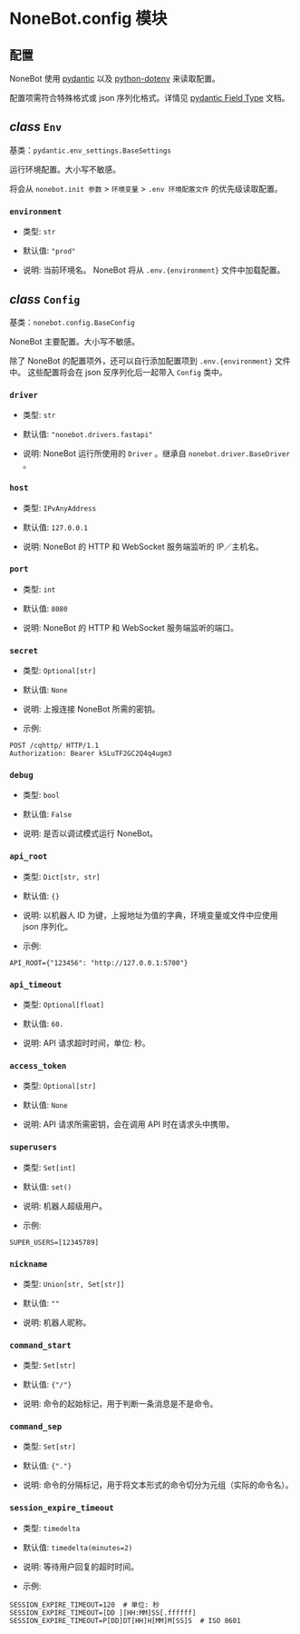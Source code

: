 # NoneBot.config 模块

## 配置

NoneBot 使用 [pydantic](https://pydantic-docs.helpmanual.io/) 以及 [python-dotenv](https://saurabh-kumar.com/python-dotenv/) 来读取配置。

配置项需符合特殊格式或 json 序列化格式。详情见 [pydantic Field Type](https://pydantic-docs.helpmanual.io/usage/types/) 文档。


## _class_ `Env`

基类：`pydantic.env_settings.BaseSettings`

运行环境配置。大小写不敏感。

将会从 `nonebot.init 参数` > `环境变量` > `.env 环境配置文件` 的优先级读取配置。


### `environment`


* 类型: `str`


* 默认值: `"prod"`


* 说明:
当前环境名。 NoneBot 将从 `.env.{environment}` 文件中加载配置。


## _class_ `Config`

基类：`nonebot.config.BaseConfig`

NoneBot 主要配置。大小写不敏感。

除了 NoneBot 的配置项外，还可以自行添加配置项到 `.env.{environment}` 文件中。
这些配置将会在 json 反序列化后一起带入 `Config` 类中。


### `driver`


* 类型: `str`


* 默认值: `"nonebot.drivers.fastapi"`


* 说明:
NoneBot 运行所使用的 `Driver` 。继承自 `nonebot.driver.BaseDriver` 。


### `host`


* 类型: `IPvAnyAddress`


* 默认值: `127.0.0.1`


* 说明:
NoneBot 的 HTTP 和 WebSocket 服务端监听的 IP／主机名。


### `port`


* 类型: `int`


* 默认值: `8080`


* 说明:
NoneBot 的 HTTP 和 WebSocket 服务端监听的端口。


### `secret`


* 类型: `Optional[str]`


* 默认值: `None`


* 说明:
上报连接 NoneBot 所需的密钥。


* 示例:

```http
POST /cqhttp/ HTTP/1.1
Authorization: Bearer kSLuTF2GC2Q4q4ugm3
```


### `debug`


* 类型: `bool`


* 默认值: `False`


* 说明:
是否以调试模式运行 NoneBot。


### `api_root`


* 类型: `Dict[str, str]`


* 默认值: `{}`


* 说明:
以机器人 ID 为键，上报地址为值的字典，环境变量或文件中应使用 json 序列化。


* 示例:

```plain
API_ROOT={"123456": "http://127.0.0.1:5700"}
```


### `api_timeout`


* 类型: `Optional[float]`


* 默认值: `60.`


* 说明:
API 请求超时时间，单位: 秒。


### `access_token`


* 类型: `Optional[str]`


* 默认值: `None`


* 说明:
API 请求所需密钥，会在调用 API 时在请求头中携带。


### `superusers`


* 类型: `Set[int]`


* 默认值: `set()`


* 说明:
机器人超级用户。


* 示例:

```plain
SUPER_USERS=[12345789]
```


### `nickname`


* 类型: `Union[str, Set[str]]`


* 默认值: `""`


* 说明:
机器人昵称。


### `command_start`


* 类型: `Set[str]`


* 默认值: `{"/"}`


* 说明:
命令的起始标记，用于判断一条消息是不是命令。


### `command_sep`


* 类型: `Set[str]`


* 默认值: `{"."}`


* 说明:
命令的分隔标记，用于将文本形式的命令切分为元组（实际的命令名）。


### `session_expire_timeout`


* 类型: `timedelta`


* 默认值: `timedelta(minutes=2)`


* 说明:
等待用户回复的超时时间。


* 示例:

```plain
SESSION_EXPIRE_TIMEOUT=120  # 单位: 秒
SESSION_EXPIRE_TIMEOUT=[DD ][HH:MM]SS[.ffffff]
SESSION_EXPIRE_TIMEOUT=P[DD]DT[HH]H[MM]M[SS]S  # ISO 8601
```
